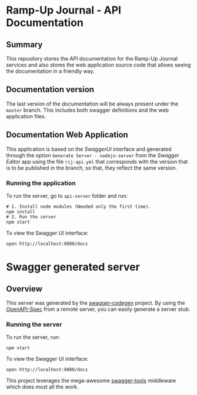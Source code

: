 # Ramp-Up Journal - API Documentation

## Summary

This repository stores the API documentation for the Ramp-Up Journal services and also stores the web application source code that allows seeing the documentation in a friendly way. 

## Documentation version

The last version of the documentation will be always present under the `master` branch. This includes both swagger definitions and the web application files.

## Documentation Web Application 

This application is based on the *SwaggerUI* interface and generated through the option `Generate Server - nodejs-server` from the *Swagger Editor* app using the file `rij-api.yml` that corresponds with the version that is to be published in the branch, so that, they reflect the same version.

### Running the application

To run the server, go to `api-server` folder and run:

```
# 1. Install node modules (Needed only the first time).
npm install 
# 2. Run the server
npm start
```


To view the Swagger UI interface:

```
open http://localhost:8080/docs
```
# Swagger generated server

## Overview
This server was generated by the [swagger-codegen](https://github.com/swagger-api/swagger-codegen) project.  By using the [OpenAPI-Spec](https://github.com/OAI/OpenAPI-Specification) from a remote server, you can easily generate a server stub.

### Running the server
To run the server, run:

```
npm start
```

To view the Swagger UI interface:

```
open http://localhost:8080/docs
```

This project leverages the mega-awesome [swagger-tools](https://github.com/apigee-127/swagger-tools) middleware which does most all the work.

